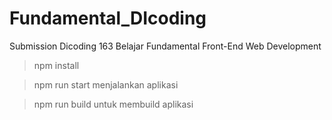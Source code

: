 # Fundamental_DIcoding

Submission Dicoding 163 Belajar Fundamental Front-End Web Development

> npm install

> npm run start
menjalankan aplikasi

> npm run build
untuk membuild aplikasi

